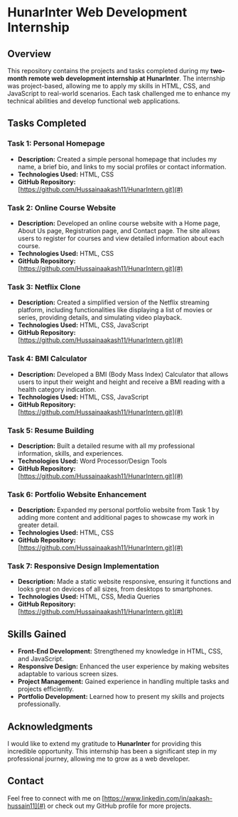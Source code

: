 # HunarInter Web Development Internship

## Overview

This repository contains the projects and tasks completed during my **two-month remote web development internship at HunarInter**. The internship was project-based, allowing me to apply my skills in HTML, CSS, and JavaScript to real-world scenarios. Each task challenged me to enhance my technical abilities and develop functional web applications.

## Tasks Completed

### Task 1: Personal Homepage
- **Description:** Created a simple personal homepage that includes my name, a brief bio, and links to my social profiles or contact information.
- **Technologies Used:** HTML, CSS
- **GitHub Repository:** [https://github.com/Hussainaakash11/HunarIntern.git](#)

### Task 2: Online Course Website
- **Description:** Developed an online course website with a Home page, About Us page, Registration page, and Contact page. The site allows users to register for courses and view detailed information about each course.
- **Technologies Used:** HTML, CSS
- **GitHub Repository:** [https://github.com/Hussainaakash11/HunarIntern.git](#)

### Task 3: Netflix Clone
- **Description:** Created a simplified version of the Netflix streaming platform, including functionalities like displaying a list of movies or series, providing details, and simulating video playback.
- **Technologies Used:** HTML, CSS, JavaScript
- **GitHub Repository:** [https://github.com/Hussainaakash11/HunarIntern.git](#)

### Task 4: BMI Calculator
- **Description:** Developed a BMI (Body Mass Index) Calculator that allows users to input their weight and height and receive a BMI reading with a health category indication.
- **Technologies Used:** HTML, CSS, JavaScript
- **GitHub Repository:** [https://github.com/Hussainaakash11/HunarIntern.git](#)

### Task 5: Resume Building
- **Description:** Built a detailed resume with all my professional information, skills, and experiences.
- **Technologies Used:** Word Processor/Design Tools
- **GitHub Repository:** [https://github.com/Hussainaakash11/HunarIntern.git](#)

### Task 6: Portfolio Website Enhancement
- **Description:** Expanded my personal portfolio website from Task 1 by adding more content and additional pages to showcase my work in greater detail.
- **Technologies Used:** HTML, CSS
- **GitHub Repository:** [https://github.com/Hussainaakash11/HunarIntern.git](#)

### Task 7: Responsive Design Implementation
- **Description:** Made a static website responsive, ensuring it functions and looks great on devices of all sizes, from desktops to smartphones.
- **Technologies Used:** HTML, CSS, Media Queries
- **GitHub Repository:** [https://github.com/Hussainaakash11/HunarIntern.git](#)

## Skills Gained
- **Front-End Development:** Strengthened my knowledge in HTML, CSS, and JavaScript.
- **Responsive Design:** Enhanced the user experience by making websites adaptable to various screen sizes.
- **Project Management:** Gained experience in handling multiple tasks and projects efficiently.
- **Portfolio Development:** Learned how to present my skills and projects professionally.

## Acknowledgments

I would like to extend my gratitude to **HunarInter** for providing this incredible opportunity. This internship has been a significant step in my professional journey, allowing me to grow as a web developer.

## Contact

Feel free to connect with me on [https://www.linkedin.com/in/aakash-hussain11](#) or check out my GitHub profile for more projects.
